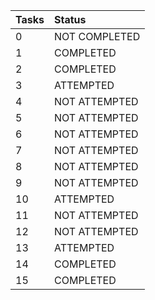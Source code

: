 | Tasks |  Status                     |
| :-------- |  :-------------------------------- |
|0           |NOT COMPLETED|
|        1   |  COMPLETED  |
|2           | COMPLETED   |
|3           | ATTEMPTED   |
|4           |NOT ATTEMPTED|
|5           |NOT ATTEMPTED|
|6           |NOT ATTEMPTED|
|7           |NOT ATTEMPTED|
|8           |NOT ATTEMPTED|
|9           |NOT ATTEMPTED|
|10          |ATTEMPTED    |
|11          |NOT ATTEMPTED|
|12          |NOT ATTEMPTED|
|13          |ATTEMPTED    |
|14          |COMPLETED    |
|15          |COMPLETED    |
